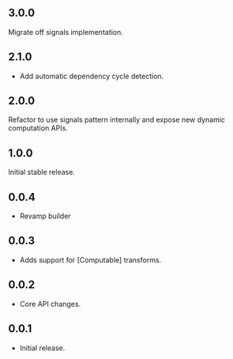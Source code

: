 ## 3.0.0

Migrate off signals implementation.

## 2.1.0

* Add automatic dependency cycle detection.

## 2.0.0

Refactor to use signals pattern internally and expose new dynamic computation APIs.

## 1.0.0

Initial stable release.

## 0.0.4

* Revamp builder

## 0.0.3

* Adds support for [Computable] transforms.

## 0.0.2

* Core API changes.

## 0.0.1

* Initial release.
